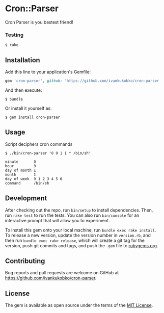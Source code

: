 # Cron::Parser
Cron Parser is you bestest friend!


### Testing
```
$ rake
```

## Installation

Add this line to your application's Gemfile:

```ruby
gem 'cron-parser', github: 'https://github.com/ivankukobko/cron-parser'
```

And then execute:

    $ bundle

Or install it yourself as:

    $ gem install cron-parser

## Usage

Script deciphers cron commands
```
$ ./bin/cron-parser '0 0 1 1 * /bin/sh'

minute       0
hour         0
day of month 1
month        1
day of week  0 1 2 3 4 5 6
command      /bin/sh
```

## Development

After checking out the repo, run `bin/setup` to install dependencies. Then, run `rake test` to run the tests. You can also run `bin/console` for an interactive prompt that will allow you to experiment.

To install this gem onto your local machine, run `bundle exec rake install`. To release a new version, update the version number in `version.rb`, and then run `bundle exec rake release`, which will create a git tag for the version, push git commits and tags, and push the `.gem` file to [rubygems.org](https://rubygems.org).

## Contributing

Bug reports and pull requests are welcome on GitHub at https://github.com/ivankukobko/cron-parser.

## License

The gem is available as open source under the terms of the [MIT License](https://opensource.org/licenses/MIT).
